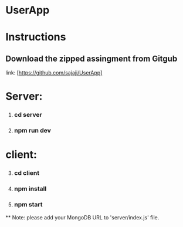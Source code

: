 # UserApp

# Instructions


## Download the zipped assingment from Gitgub
link: [https://github.com/sajaji/UserApp]

# Server:
1. ### cd server
2. ### npm run dev

# client:
3. ### cd client
4. ### npm install
5. ### npm start

** Note: please add your MongoDB URL to 'server/index.js' file.


